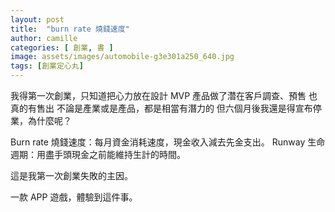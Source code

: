 ```yaml
---
layout: post
title:  "burn rate 燒錢速度"
author: camille
categories: [ 創業, 書 ]
image: assets/images/automobile-g3e301a250_640.jpg
tags: [創業定心丸]
---
```


我得第一次創業，只知道把心力放在設計 MVP
產品做了濳在客戶調查、預售
也真的有售出
不論是產業或是產品，都是相當有潛力的
但六個月後我還是得宣布停業，為什麼呢？

Burn rate 燒錢速度：每月資金消耗速度，現金收入減去先金支出。
Runway 生命週期：用盡手頭現金之前能維持生計的時間。

這是我第一次創業失敗的主因。

一款 APP 遊戲，體驗到這件事。